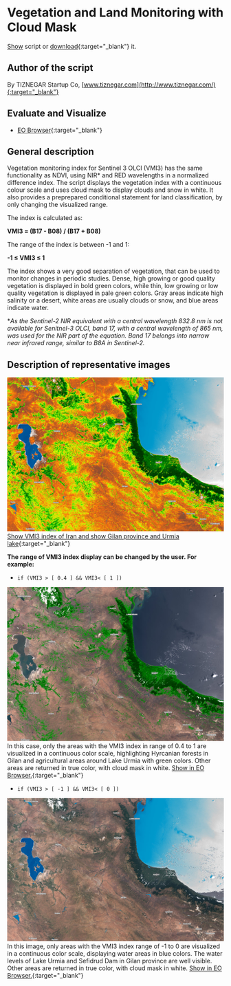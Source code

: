 # Vegetation and Land Monitoring with Cloud Mask

<a href="#" id='togglescript'>Show</a> script or [download](script.js){:target="_blank"} it.
<div id='script_view' style="display:none">
{% highlight javascript %}
      {% include_relative script.js %}
{% endhighlight %}
</div>

## Author of the script
By TIZNEGAR Startup Co, 
[www.tiznegar.com](http://www.tiznegar.com/){:target="_blank"}

## Evaluate and Visualize

- [EO Browser](https://sentinelshare.page.link/xRUA){:target="_blank"}

## General description
Vegetation monitoring index for Sentinel 3 OLCI (VMI3) has the same functionality as NDVI, using NIR* and RED wavelengths in a normalized difference index. The script displays the vegetation index with a continuous colour scale and uses cloud mask to display clouds and snow in white. It also provides a preprepared conditional statement for land classification, by only changing the visualized range. 

The index is calculated as:

**VMI3 = (B17 - B08) / (B17 + B08)**

The range of the index is between -1 and 1: 

**-1 ≤ VMI3 ≤ 1**

The index shows a very good separation of vegetation, that can be used to monitor changes in periodic studies. Dense, high growing or good quality vegetation is displayed in bold green colors, while thin, low growing or low quality vegetation is displayed in pale green colors. Gray areas indicate high salinity or a desert, white areas are usually clouds or snow, and blue areas indicate water.

*_As the Sentinel-2 NIR equivalent with a central wavelength 832.8 nm is not available for Senitnel-3 OLCI, band 17, with a central wavelength of 865 nm, was used for the NIR part of the equation. Band 17 belongs into narrow near infrared range, similar to B8A in Sentinel-2._

## Description of representative images

![A1](fig/fig1.jpg)
[Show VMI3 index of Iran and show Gilan province and Urmia lake](https://sentinelshare.page.link/xRUA){:target="_blank"}

**The range of VMI3 index display can be changed by the user. For example:**

- `if (VMI3 > [ 0.4 ] && VMI3< [ 1 ])`

![A2](fig/fig2.jpg)
In this case, only the areas with the VMI3 index in range of 0.4 to 1 are visualized in a continuous color scale, highlighting Hyrcanian forests in Gilan and agricultural areas around Lake Urmia with green colors. Other areas are returned in true color, with cloud mask in white. [Show in EO Browser.](https://sentinelshare.page.link/9crw){:target="_blank"}

- `if (VMI3 > [ -1 ] && VMI3< [ 0 ])`

![A3](fig/fig3.jpg)
In this image, only areas with the VMI3 index range of -1 to 0 are visualized in a continuous color scale, displaying water areas in blue colors. The water levels of Lake Urmia and Sefidrud Dam in Gilan province are well visible. Other areas are returned in true color, with cloud mask in white. [Show in EO Browser.](https://sentinelshare.page.link/Hbcn){:target="_blank"}


